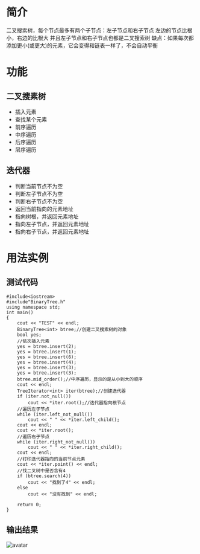 # 简介
二叉搜索树，每个节点最多有两个子节点：左子节点和右子节点
左边的节点比根小，右边的比根大
并且左子节点和右子节点也都是二叉搜索树
缺点：如果每次都添加更小(或更大)的元素，它会变得和链表一样了，不会自动平衡
# 功能
## 二叉搜素树
* 插入元素
* 查找某个元素
* 前序遍历
* 中序遍历
* 后序遍历
* 层序遍历
## 迭代器
* 判断当前节点不为空
* 判断左子节点不为空
* 判断右子节点不为空
* 返回当前指向的元素地址
* 指向树根，并返回元素地址
* 指向左子节点，并返回元素地址
* 指向右子节点，并返回元素地址
# 用法实例
## 测试代码
```
#include<iostream>
#include"BinaryTree.h"
using namespace std;
int main()
{
	cout << "TEST" << endl;
	BinaryTree<int> btree;//创建二叉搜索树的对象
	bool yes;
	//依次插入元素
	yes = btree.insert(2);
	yes = btree.insert(1);
	yes = btree.insert(6);
	yes = btree.insert(4);
	yes = btree.insert(3);
	yes = btree.insert(3);
	btree.mid_order();//中序遍历，显示的是从小到大的顺序
	cout << endl;
	TreeIterator<int> iter(btree);//创建迭代器
	if (iter.not_null())
		cout << *iter.root();//迭代器指向根节点
	//遍历左子节点
	while (iter.left_not_null())
		cout << " " << *iter.left_child();
	cout << endl;
	cout << *iter.root();
	//遍历右子节点
	while (iter.right_not_null())
		cout << " " << *iter.right_child();
	cout << endl;
	//打印迭代器指向的当前节点元素
	cout << *iter.point() << endl;
	//找二叉树中是否含有4
	if (btree.search(4))
		cout << "找到了4" << endl;
	else
		cout << "没有找到" << endl;

	return 0;
}
```
## 输出结果
![avatar](https://raw.githubusercontent.com/huozhuo95/huozhuo95.github.io/master/blogimages/BinaryTree_TEST.PNG)
